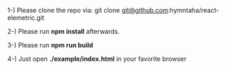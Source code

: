 1-) Please clone the repo via:
    git clone git@github.com:hymntaha/react-elemetric.git 

2-) Please run **npm install** afterwards.

3-) Please run **npm run build**

4-) Just open **./example/index.html** in your favorite browser